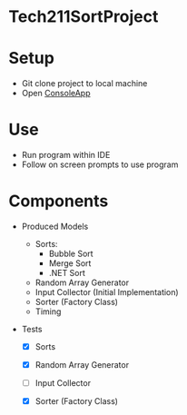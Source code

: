 # Tech211SortProject

# Setup 
- Git clone project to local machine
- Open [ConsoleApp](./ConsoleAppSortArray/ConsoleAppSortArray.sln)

# Use
- Run program within IDE
- Follow on screen prompts to use program


# Components

- Produced Models
  - Sorts:
    - Bubble Sort
    - Merge Sort
    - .NET Sort
  - Random Array Generator
  - Input Collector (Initial Implementation)
  - Sorter (Factory Class)
  - Timing

- Tests
  - [x] Sorts
  - [x] Random Array Generator
  - [ ] Input Collector
  - [x] Sorter (Factory Class)

